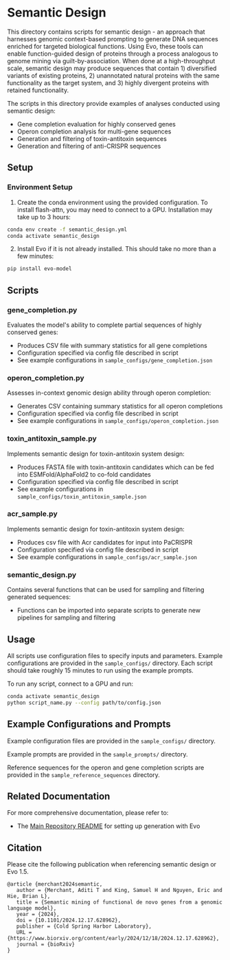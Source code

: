 # Semantic Design

This directory contains scripts for semantic design - an approach that harnesses genomic context-based prompting to generate DNA sequences enriched for targeted biological functions. Using Evo, these tools can enable function-guided design of proteins through a process analogous to genome mining via guilt-by-association. When done at a high-throughput scale, semantic design may produce sequences that contain 1) diversified variants of existing proteins, 2) unannotated natural proteins with the same functionality as the target system, and 3) highly divergent proteins with retained functionality.

The scripts in this directory provide examples of analyses conducted using semantic design:
- Gene completion evaluation for highly conserved genes
- Operon completion analysis for multi-gene sequences
- Generation and filtering of toxin-antitoxin sequences
- Generation and filtering of anti-CRISPR sequences

## Setup

### Environment Setup
1. Create the conda environment using the provided configuration. To install flash-attn, you may need to 
connect to a GPU. Installation may take up to 3 hours:
```bash
conda env create -f semantic_design.yml
conda activate semantic_design
```

2. Install Evo if it is not already installed. This should take no more than a few minutes:
```bash
pip install evo-model
```

## Scripts

### gene_completion.py
Evaluates the model's ability to complete partial sequences of highly conserved genes:
- Produces CSV file with summary statistics for all gene completions
- Configuration specified via config file described in script
- See example configurations in `sample_configs/gene_completion.json`

### operon_completion.py
Assesses in-context genomic design ability through operon completion:
- Generates CSV containing summary statistics for all operon completions
- Configuration specified via config file described in script
- See example configurations in `sample_configs/operon_completion.json`

### toxin_antitoxin_sample.py
Implements semantic design for toxin-antitoxin system design:
- Produces FASTA file with toxin-antitoxin candidates which can be fed into ESMFold/AlphaFold2 to co-fold candidates
- Configuration specified via config file described in script
- See example configurations in `sample_configs/toxin_antitoxin_sample.json`

### acr_sample.py
Implements semantic design for toxin-antitoxin system design:
- Produces csv file with Acr candidates for input into PaCRISPR
- Configuration specified via config file described in script
- See example configurations in `sample_configs/acr_sample.json`

### semantic_design.py
Contains several functions that can be used for sampling and filtering generated sequences:
- Functions can be imported into separate scripts to generate new pipelines for sampling and filtering

## Usage

All scripts use configuration files to specify inputs and parameters. Example configurations are provided in the `sample_configs/` directory. Each script should take roughly 15 minutes to run using the example prompts.

To run any script, connect to a GPU and run:
```bash
conda activate semantic_design
python script_name.py --config path/to/config.json
```

## Example Configurations and Prompts

Example configuration files are provided in the `sample_configs/` directory. 

Example prompts are provided in the `sample_prompts/` directory.

Reference sequences for the operon and gene completion scripts are provided in the `sample_reference_sequences` directory.

## Related Documentation

For more comprehensive documentation, please refer to:
- The [Main Repository README](https://github.com/evo-design/evo/blob/main/README.md) for setting up generation with Evo

## Citation

Please cite the following publication when referencing semantic design or Evo 1.5.

```
@article {merchant2024semantic,
   author = {Merchant, Aditi T and King, Samuel H and Nguyen, Eric and Hie, Brian L},
   title = {Semantic mining of functional de novo genes from a genomic language model},
   year = {2024},
   doi = {10.1101/2024.12.17.628962},
   publisher = {Cold Spring Harbor Laboratory},
   URL = {https://www.biorxiv.org/content/early/2024/12/18/2024.12.17.628962},
   journal = {bioRxiv}
}
```
